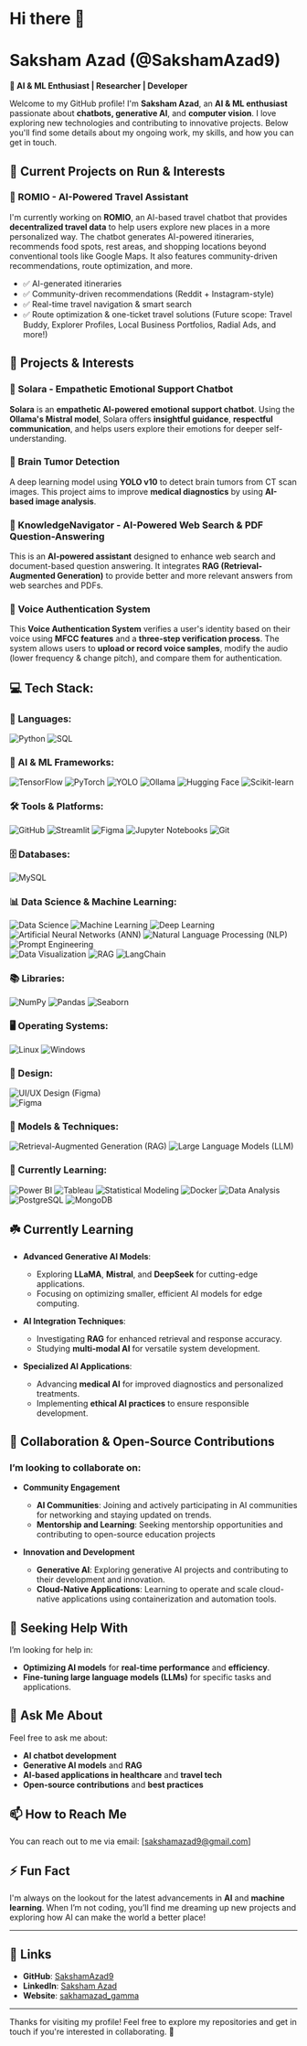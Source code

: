 # Hi there 👋



# Saksham Azad (@SakshamAzad9)
**🚀 AI & ML Enthusiast | Researcher | Developer** 

Welcome to my GitHub profile! I'm **Saksham Azad**, an **AI & ML enthusiast** passionate about **chatbots, generative AI**, and **computer vision**. I love exploring new technologies and contributing to innovative projects. Below you'll find some details about my ongoing work, my skills, and how you can get in touch.

## 🚀 Current Projects on Run & Interests

### **🔹 ROMIO - AI-Powered Travel Assistant**
I'm currently working on **ROMIO**, an AI-based travel chatbot that provides **decentralized travel data** to help users explore new places in a more personalized way. The chatbot generates AI-powered itineraries, recommends food spots, rest areas, and shopping locations beyond conventional tools like Google Maps. It also features community-driven recommendations, route optimization, and more.
- ✅ AI-generated itineraries
- ✅ Community-driven recommendations (Reddit + Instagram-style)
- ✅ Real-time travel navigation & smart search
- ✅ Route optimization & one-ticket travel solutions (Future scope: Travel Buddy, Explorer Profiles, Local Business Portfolios, Radial Ads, and more!)

## 🚀 Projects & Interests

### **🔹 Solara - Empathetic Emotional Support Chatbot**
**Solara** is an **empathetic AI-powered emotional support chatbot**. Using the **Ollama's Mistral model**, Solara offers **insightful guidance**, **respectful communication**, and helps users explore their emotions for deeper self-understanding.

### **🔹 Brain Tumor Detection**
A deep learning model using **YOLO v10** to detect brain tumors from CT scan images. This project aims to improve **medical diagnostics** by using **AI-based image analysis**.

### **🔹 KnowledgeNavigator - AI-Powered Web Search & PDF Question-Answering**
This is an **AI-powered assistant** designed to enhance web search and document-based question answering. It integrates **RAG (Retrieval-Augmented Generation)** to provide better and more relevant answers from web searches and PDFs.

### **🔹 Voice Authentication System**
This **Voice Authentication System** verifies a user's identity based on their voice using **MFCC features** and a **three-step verification process**. The system allows users to **upload or record voice samples**, modify the audio (lower frequency & change pitch), and compare them for authentication.

## 💻 Tech Stack:

### 🚀 Languages:
![Python](https://img.shields.io/badge/Python-%2314354C.svg?style=for-the-badge&logo=python&logoColor=white) ![SQL](https://img.shields.io/badge/SQL-%2300758F.svg?style=for-the-badge&logo=sqlite&logoColor=white)  

### 🤖 AI & ML Frameworks:
![TensorFlow](https://img.shields.io/badge/TensorFlow-%23FF6F00.svg?style=for-the-badge&logo=tensorflow&logoColor=white) ![PyTorch](https://img.shields.io/badge/PyTorch-%23EE4C2C.svg?style=for-the-badge&logo=pytorch&logoColor=white) ![YOLO](https://img.shields.io/badge/YOLO-%23000000.svg?style=for-the-badge&logo=yolo&logoColor=white) ![Ollama](https://img.shields.io/badge/Ollama-%23007ACC.svg?style=for-the-badge&logo=ollama&logoColor=white) ![Hugging Face](https://img.shields.io/badge/Hugging%20Face-%23FFDA54.svg?style=for-the-badge&logo=huggingface&logoColor=black) ![Scikit-learn](https://img.shields.io/badge/Scikit--learn-%23F7931E.svg?style=for-the-badge&logo=scikit-learn&logoColor=white)  

### 🛠️ Tools & Platforms:
![GitHub](https://img.shields.io/badge/GitHub-%23181717.svg?style=for-the-badge&logo=github&logoColor=white) ![Streamlit](https://img.shields.io/badge/Streamlit-%23FF4B4B.svg?style=for-the-badge&logo=streamlit&logoColor=white) ![Figma](https://img.shields.io/badge/Figma-%23F24E1E.svg?style=for-the-badge&logo=figma&logoColor=white)  ![Jupyter Notebooks](https://img.shields.io/badge/Jupyter-%23F37626.svg?style=for-the-badge&logo=jupyter&logoColor=white) ![Git](https://img.shields.io/badge/Git-%23F05032.svg?style=for-the-badge&logo=git&logoColor=white)  

### 🗄️ Databases:
![MySQL](https://img.shields.io/badge/MySQL-%234479A1.svg?style=for-the-badge&logo=mysql&logoColor=white) 


### 📊 Data Science & Machine Learning:
![Data Science](https://img.shields.io/badge/Data%20Science-%23323330.svg?style=for-the-badge&logo=databricks&logoColor=white) ![Machine Learning](https://img.shields.io/badge/Machine%20Learning-%23FF6F00.svg?style=for-the-badge&logo=ml&logoColor=white) ![Deep Learning](https://img.shields.io/badge/Deep%20Learning-%23EE4C2C.svg?style=for-the-badge&logo=deep-learning&logoColor=white)  
![Artificial Neural Networks (ANN)](https://img.shields.io/badge/ANN-%230A0A0A.svg?style=for-the-badge&logo=neural-network&logoColor=white) ![Natural Language Processing (NLP)](https://img.shields.io/badge/NLP-%23F7931E.svg?style=for-the-badge&logo=nlp&logoColor=white) ![Prompt Engineering](https://img.shields.io/badge/Prompt%20Engineering-%23007ACC.svg?style=for-the-badge&logo=prompt&logoColor=white)  
![Data Visualization](https://img.shields.io/badge/Data%20Visualization-%23150458.svg?style=for-the-badge&logo=tableau&logoColor=white) ![RAG](https://img.shields.io/badge/RAG-%230A0A0A.svg?style=for-the-badge&logo=rag&logoColor=white) ![LangChain](https://img.shields.io/badge/LangChain-%23007ACC.svg?style=for-the-badge&logo=langchain&logoColor=white)  

### 📚 Libraries:
![NumPy](https://img.shields.io/badge/NumPy-%23013243.svg?style=for-the-badge&logo=numpy&logoColor=white) ![Pandas](https://img.shields.io/badge/Pandas-%23150458.svg?style=for-the-badge&logo=pandas&logoColor=white) ![Seaborn](https://img.shields.io/badge/Seaborn-%230A0A0A.svg?style=for-the-badge&logo=seaborn&logoColor=white)  

### 🖥️ Operating Systems:
![Linux](https://img.shields.io/badge/Linux-%23FCC624.svg?style=for-the-badge&logo=linux&logoColor=black) ![Windows](https://img.shields.io/badge/Windows-%230078D6.svg?style=for-the-badge&logo=windows&logoColor=white)  

### 🎨 Design:
![UI/UX Design (Figma)](https://img.shields.io/badge/UI%2FUX%20Design-%23F24E1E.svg?style=for-the-badge&logo=figma&logoColor=white)  
![Figma](https://img.shields.io/badge/Figma-%23B7240C.svg?style=for-the-badge&logo=figma&logoColor=white)  

### 🔬 Models & Techniques:
![Retrieval-Augmented Generation (RAG)](https://img.shields.io/badge/RAG-%230A0A0A.svg?style=for-the-badge&logo=rag&logoColor=white) ![Large Language Models (LLM)](https://img.shields.io/badge/LLM-%23007ACC.svg?style=for-the-badge&logo=llm&logoColor=white)  

### 🌱 Currently Learning:
![Power BI](https://img.shields.io/badge/Power%20BI-%23F2C811.svg?style=for-the-badge&logo=powerbi&logoColor=black) ![Tableau](https://img.shields.io/badge/Tableau-%23E97627.svg?style=for-the-badge&logo=tableau&logoColor=white) ![Statistical Modeling](https://img.shields.io/badge/Statistical%20Modeling-%230C55A5.svg?style=for-the-badge&logo=scipy&logoColor=white) ![Docker](https://img.shields.io/badge/Docker-%23009688.svg?style=for-the-badge&logo=docker&logoColor=white)
![Data Analysis](https://img.shields.io/badge/Data%20Analysis-%23013243.svg?style=for-the-badge&logo=pandas&logoColor=white) ![PostgreSQL](https://img.shields.io/badge/PostgreSQL-%23336791.svg?style=for-the-badge&logo=postgresql&logoColor=white) ![MongoDB](https://img.shields.io/badge/MongoDB-%2347A248.svg?style=for-the-badge&logo=mongodb&logoColor=white)  

## ☘️ Currently Learning

- **Advanced Generative AI Models**:
  - Exploring **LLaMA**, **Mistral**, and **DeepSeek** for cutting-edge applications.
  - Focusing on optimizing smaller, efficient AI models for edge computing.

- **AI Integration Techniques**:
  - Investigating **RAG** for enhanced retrieval and response accuracy.
  - Studying **multi-modal AI** for versatile system development.

- **Specialized AI Applications**:
  - Advancing **medical AI** for improved diagnostics and personalized treatments.
  - Implementing **ethical AI practices** to ensure responsible development.

## 👯 Collaboration & Open-Source Contributions

### I’m looking to collaborate on:
- **Community Engagement**
  - **AI Communities**: Joining and actively participating in AI communities for networking and staying updated on trends.
  - **Mentorship and Learning**: Seeking mentorship opportunities and contributing to open-source education projects

- **Innovation and Development**
  - **Generative AI**: Exploring generative AI projects and contributing to their development and innovation.
  - **Cloud-Native Applications**: Learning to operate and scale cloud-native applications using containerization and automation tools.

## 🤔 Seeking Help With

I’m looking for help in:
- **Optimizing AI models** for **real-time performance** and **efficiency**.
- **Fine-tuning large language models (LLMs)** for specific tasks and applications.

## 💬 Ask Me About

Feel free to ask me about:
- **AI chatbot development**
- **Generative AI models** and **RAG**
- **AI-based applications in healthcare** and **travel tech**
- **Open-source contributions** and **best practices**

## 📫 How to Reach Me

You can reach out to me via email: [sakshamazad9@gmail.com]

## ⚡ Fun Fact

I'm always on the lookout for the latest advancements in **AI** and **machine learning**. When I’m not coding, you’ll find me dreaming up new projects and exploring how AI can make the world a better place!

---

## 🔗 Links

- **GitHub**: [SakshamAzad9](https://github.com/SakshamAzad9)
- **LinkedIn**: [Saksham Azad](https://www.linkedin.com/in/saksham-azad-38913a22a/)
- **Website**: [sakhamazad_gamma](https://saksham-azad-ai-uls15zd.gamma.site/)

---

Thanks for visiting my profile! Feel free to explore my repositories and get in touch if you're interested in collaborating. 🚀
